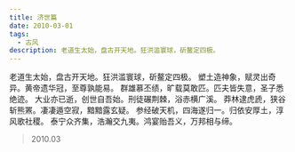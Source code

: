 ```yaml
---
title: 济世篇
date: 2010-03-01
tags:
  - 古风
description: 老道生太始，盘古开天地。狂洪滥寰球，斫鳌定四极。
---
```


老道生太始，盘古开天地。狂洪滥寰球，斫鳌定四极。
塑土造神象，赋灵出奇异。黄帝遗华冠，至尊孰能易。
群雄慕丕绩，旷载莫敢匹。匹夫皆失意，圣子悉绝迹。
大业亦已逝，创世自吾始。刑徒碾荆棘，浴赤横广溪。
莽林逮虎虒，狭谷斩熊罴。凄凄遁空寂，黯黯露玄疑。
参经破天机，四海遂归一。归依安厚土，淳风歌社稷。
泰宁众齐集，浩瀚交九夷。鸿宴贻吾义，万邦相与缔。

> 2010.03
